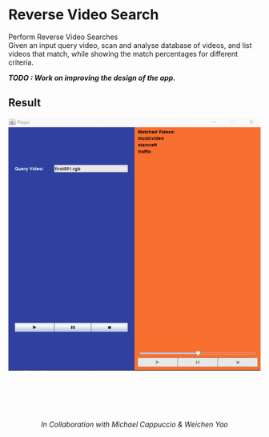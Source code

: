 # Reverse Video Search

Perform Reverse Video Searches\
Given an input query video, scan and analyse database of videos, and list videos that match, while showing the match percentages for different criteria.

***TODO : Work on improving the design of the app.***

## Result

![Result GIF](https://github.com/avikola/reverse-video-search/blob/master/results/result.gif)


<br/>
<br/>
<br/>
<br/>

<p align="center"><i>In Collaboration with Michael Cappuccio & Weichen Yao</i></p>
